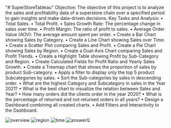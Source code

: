 
"# SuperStoreTableau" 
Objective: The objective of this project is to analyze the sales and profitability data of a superstore chain over a specified period to gain insights and make data-driven decisions.
Key Tasks and Analysis:
•	Total Sales.
•	Total Profit.
•	Sales Growth Rate: The percentage change in sales over time.
•	Profit Margin: The ratio of profit to sales.
•	Average Order Value (AOV): The average amount spent per order.
•	Create a Bar Chart showing Sales by Category.
•	Create a Line Chart showing Sales over Time.
•	Create a Scatter Plot comparing Sales and Profit.
•	Create a Pie Chart showing Sales by Region.
•	Create a Dual-Axis Chart comparing Sales and Profit Trends.
•	Create a Highlight Table showing Profit by Sub-Category and Region.
•	Create Calculated Fields for Profit Ratio and Yearly Sales Growth.
•	Create a Treemap chart that shows the proportion of sales by product Sub-category. 
•	Apply a filter to display only the top 5 product Subcategories by sales.
•	Sort the Sub-categories by sales in descending order.
• What are the highest Category and Subcategory in sales in the Year 2021?
•	What is the best chart to visualize the relation between Sales and Year?
•	 How many orders did the clients order in the year 2020? 
•	 What is the percentage of returned and not returned orders in all years?
•	Design a Dashboard combining all created charts.
•	Add Filters and Interactivity to the Dashboard.



![overview](https://github.com/user-attachments/assets/94ae6540-5daf-4c29-86ef-37aa15248426)
![region](https://github.com/user-attachments/assets/28f76ffd-1d4b-4264-bbe4-f897590ed776)
![time ](https://github.com/user-attachments/assets/3b7828a2-799e-43d6-a529-d6f5ad1f779f)
![answerQ](https://github.com/user-attachments/assets/cfec86a1-da7b-4502-9642-5d8568d07501)
